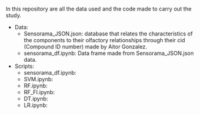 In this repository are all the data used and the code made to carry out the study.
- Data: 
  - Sensorama_JSON.json: database that relates the characteristics of the components to their olfactory relationships through their cid (Compound ID number) made by Aitor Gonzalez.
  - sensorama_df.ipynb: Data frame made from Sensorama_JSON.json data.
- Scripts: 
  - sensorama_df.ipynb: 
  - SVM.ipynb:
  - RF.ipynb:
  - RF_FI.ipynb:
  - DT.ipynb:
  - LR.ipynb:

